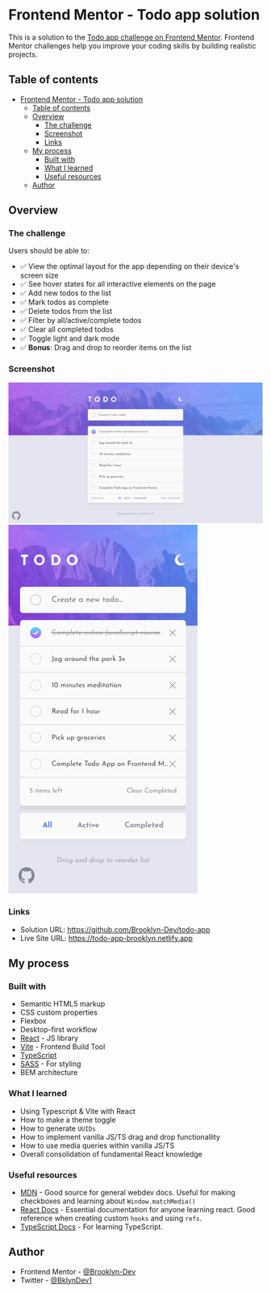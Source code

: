 # Frontend Mentor - Todo app solution

This is a solution to the [Todo app challenge on Frontend Mentor](https://www.frontendmentor.io/challenges/todo-app-Su1_KokOW). Frontend Mentor challenges help you improve your coding skills by building realistic projects.

## Table of contents

-   [Frontend Mentor - Todo app solution](#frontend-mentor---todo-app-solution)
    -   [Table of contents](#table-of-contents)
    -   [Overview](#overview)
        -   [The challenge](#the-challenge)
        -   [Screenshot](#screenshot)
        -   [Links](#links)
    -   [My process](#my-process)
        -   [Built with](#built-with)
        -   [What I learned](#what-i-learned)
        -   [Useful resources](#useful-resources)
    -   [Author](#author)

## Overview

### The challenge

Users should be able to:

-   ✅ View the optimal layout for the app depending on their device's screen size
-   ✅ See hover states for all interactive elements on the page
-   ✅ Add new todos to the list
-   ✅ Mark todos as complete
-   ✅ Delete todos from the list
-   ✅ Filter by all/active/complete todos
-   ✅ Clear all completed todos
-   ✅ Toggle light and dark mode
-   ✅ **Bonus**: Drag and drop to reorder items on the list

### Screenshot

![](./screenshot-desktop.png)
![](./screenshot-mobile.png)

### Links

-   Solution URL: https://github.com/Brooklyn-Dev/todo-app
-   Live Site URL: https://todo-app-brooklyn.netlify.app

## My process

### Built with

-   Semantic HTML5 markup
-   CSS custom properties
-   Flexbox
-   Desktop-first workflow
-   [React](https://reactjs.org/) - JS library
-   [Vite](https://vitejs.dev/) - Frontend Build Tool
-   [TypeScript](https://www.typescriptlang.org/)
-   [SASS](https://sass-lang.com/) - For styling
-   BEM architecture

### What I learned

-   Using Typescript & Vite with React
-   How to make a theme toggle
-   How to generate `UUIDs`
-   How to implement vanilla JS/TS drag and drop functionallity
-   How to use media queries within vanilla JS/TS
-   Overall consolidation of fundamental React knowledge

### Useful resources

-   [MDN](https://developer.mozilla.org/en-US/) - Good source for general webdev docs. Useful for making checkboxes and learning about `Window.matchMedia()`
-   [React Docs](https://react.dev/) - Essential documentation for anyone learning react. Good reference when creating custom `hooks` and using `refs`.
-   [TypeScript Docs](https://www.typescriptlang.org/docs/handbook/) - For learning TypeScript.

## Author

-   Frontend Mentor - [@Brooklyn-Dev](https://www.frontendmentor.io/profile/Brooklyn-Dev)
-   Twitter - [@BklynDev1](https://x.com/BklynDev1)
